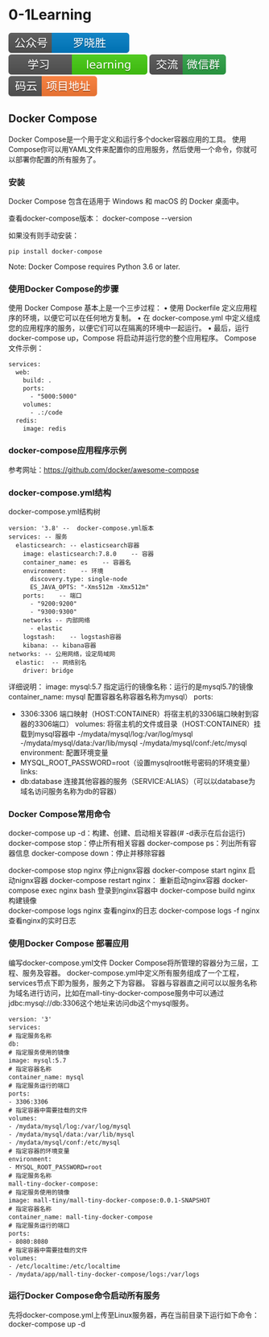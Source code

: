 # 0-1Learning

![alt text](../static/common/svg/luoxiaosheng.svg "公众号")
![alt text](../static/common/svg/luoxiaosheng_learning.svg "学习")
![alt text](../static/common/svg/luoxiaosheng_wechat.svg "微信")
![alt text](../static/common/svg/luoxiaosheng_gitee.svg "码云")

## Docker Compose
Docker Compose是一个用于定义和运行多个docker容器应用的工具。
使用Compose你可以用YAML文件来配置你的应用服务，然后使用一个命令，你就可以部署你配置的所有服务了。

### 安装
Docker Compose 包含在适用于 Windows 和 macOS 的 Docker 桌面中。

查看docker-compose版本：
docker-compose --version

如果没有则手动安装：
```
pip install docker-compose
```
Note: Docker Compose requires Python 3.6 or later.

### 使用Docker Compose的步骤
使用 Docker Compose 基本上是一个三步过程：
• 使用 Dockerfile 定义应用程序的环境，以便它可以在任何地方复制。
• 在 docker-compose.yml 中定义组成您的应用程序的服务，以便它们可以在隔离的环境中一起运行。
• 最后，运行 docker-compose up，Compose 将启动并运行您的整个应用程序。
Compose 文件示例：
```
services:
  web:
    build: .
    ports:
      - "5000:5000"
    volumes:
      - .:/code
  redis:
    image: redis
```

### docker-compose应用程序示例
参考网址：https://github.com/docker/awesome-compose

### docker-compose.yml结构
docker-compose.yml结构树
```
version: '3.8' --  docker-compose.yml版本
services: -- 服务
  elasticsearch: -- elasticsearch容器
    image: elasticsearch:7.8.0    -- 容器
    container_name: es    -- 容器名
    environment:    -- 环境
      discovery.type: single-node
      ES_JAVA_OPTS: "-Xms512m -Xmx512m"
    ports:    -- 端口
      - "9200:9200"
      - "9300:9300"
    networks -- 内部网络
      - elastic
    logstash:    -- logstash容器
    kibana: -- kibana容器
networks: -- 公用网络，设定局域网
  elastic:  -- 网络别名
    driver: bridge
```

详细说明：
image: mysql:5.7 指定运行的镜像名称：运行的是mysql5.7的镜像
container_name: mysql 配置容器名称容器名称为mysql）
ports:
  - 3306:3306 端口映射（HOST:CONTAINER）将宿主机的3306端口映射到容器的3306端口）
volumes:    将宿主机的文件或目录（HOST:CONTAINER）挂载到mysql容器中
  -/mydata/mysql/log:/var/log/mysql
  -/mydata/mysql/data:/var/lib/mysql
  -/mydata/mysql/conf:/etc/mysql
environment:    配置环境变量
  - MYSQL_ROOT_PASSWORD=root（设置mysqlroot帐号密码的环境变量）
links:
  - db:database 连接其他容器的服务（SERVICE:ALIAS）（可以以database为域名访问服务名称为db的容器）
  
### Docker Compose常用命令
docker-compose up -d：构建、创建、启动相关容器(# -d表示在后台运行)
docker-compose stop：停止所有相关容器
docker-compose ps：列出所有容器信息
docker-compose down：停止并移除容器

docker-compose stop nginx                    停止nignx容器
docker-compose start nginx                    启动nignx容器
docker-compose restart nginx： 重新启动nginx容器
docker-compose exec nginx bash            登录到nginx容器中
docker-compose build nginx                     构建镜像   
docker-compose logs  nginx                     查看nginx的日志 
docker-compose logs -f nginx                   查看nginx的实时日志

### 使用Docker Compose 部署应用
编写docker-compose.yml文件
Docker Compose将所管理的容器分为三层，工程、服务及容器。
docker-compose.yml中定义所有服务组成了一个工程，services节点下即为服务，服务之下为容器。
容器与容器直之间可以以服务名称为域名进行访问，比如在mall-tiny-docker-compose服务中可以通过jdbc:mysql://db:3306这个地址来访问db这个mysql服务。

````
version: '3'
services:
# 指定服务名称
db:
# 指定服务使用的镜像
image: mysql:5.7
# 指定容器名称
container_name: mysql
# 指定服务运行的端口
ports:
- 3306:3306
# 指定容器中需要挂载的文件
volumes:
- /mydata/mysql/log:/var/log/mysql
- /mydata/mysql/data:/var/lib/mysql
- /mydata/mysql/conf:/etc/mysql
# 指定容器的环境变量
environment:
- MYSQL_ROOT_PASSWORD=root
# 指定服务名称
mall-tiny-docker-compose:
# 指定服务使用的镜像
image: mall-tiny/mall-tiny-docker-compose:0.0.1-SNAPSHOT
# 指定容器名称
container_name: mall-tiny-docker-compose
# 指定服务运行的端口
ports:
- 8080:8080
# 指定容器中需要挂载的文件
volumes:
- /etc/localtime:/etc/localtime
- /mydata/app/mall-tiny-docker-compose/logs:/var/logs
````

### 运行Docker Compose命令启动所有服务
先将docker-compose.yml上传至Linux服务器，再在当前目录下运行如下命令：
docker-compose up -d